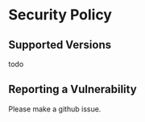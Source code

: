 # Security Policy

## Supported Versions

todo

## Reporting a Vulnerability

Please make a github issue.
